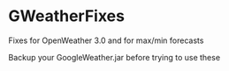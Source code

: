 # GWeatherFixes
Fixes for OpenWeather 3.0 and for max/min forecasts

Backup your GoogleWeather.jar before trying to use these
